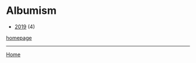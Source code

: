 # Albumism

  * [2019](./albumism-2019.md) (4)

[homepage](https://www.albumism.com/)

----

[Home](../index.md)
